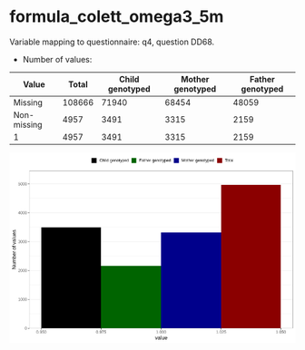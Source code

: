 # formula_colett_omega3_5m
Variable mapping to questionnaire: q4, question DD68.
- Number of values:

| Value | Total | Child genotyped | Mother genotyped | Father genotyped |
| ----- | ----- | --------------- | ---------------- | ---------------- |
| Missing | 108666 | 71940 | 68454 | 48059 |
| Non-missing | 4957 | 3491 | 3315 | 2159 |
| 1 | 4957 | 3491 | 3315 | 2159 |



![](formula_colett_omega3_5m_n.png)




